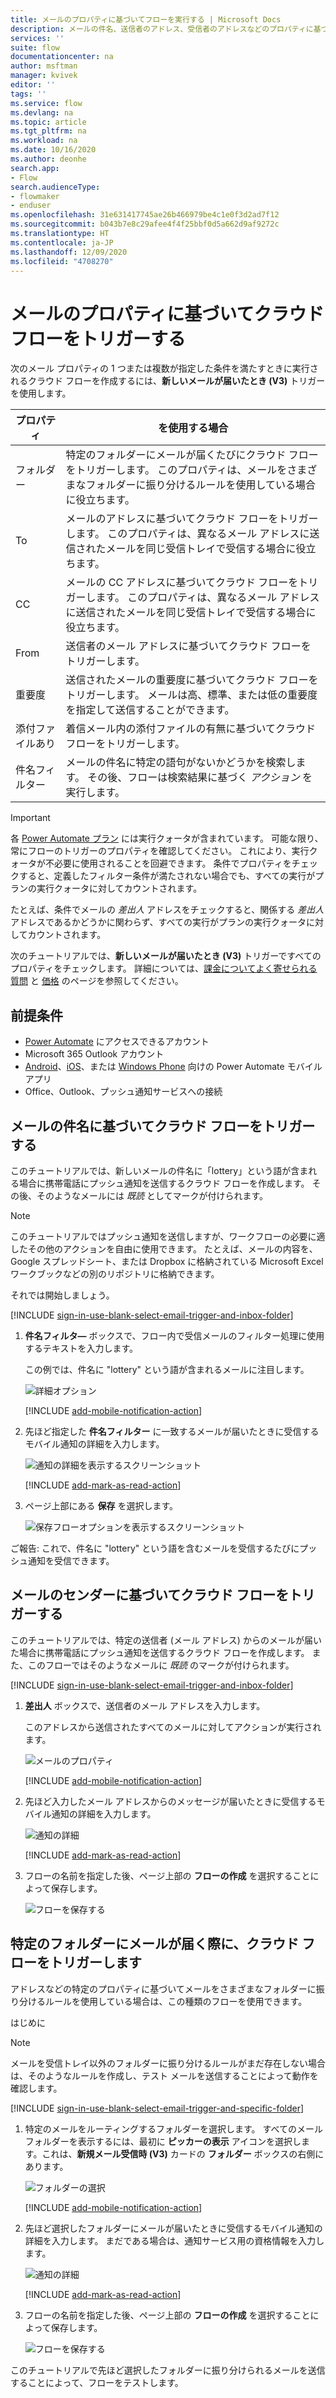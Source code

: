 ```yaml
---
title: メールのプロパティに基づいてフローを実行する | Microsoft Docs
description: メールの件名、送信者のアドレス、受信者のアドレスなどのプロパティに基づいてクラウド フローを開始します。
services: ''
suite: flow
documentationcenter: na
author: msftman
manager: kvivek
editor: ''
tags: ''
ms.service: flow
ms.devlang: na
ms.topic: article
ms.tgt_pltfrm: na
ms.workload: na
ms.date: 10/16/2020
ms.author: deonhe
search.app:
- Flow
search.audienceType:
- flowmaker
- enduser
ms.openlocfilehash: 31e631417745ae26b466979be4c1e0f3d2ad7f12
ms.sourcegitcommit: b043b7e8c29afee4f4f25bbf0d5a662d9af9272c
ms.translationtype: HT
ms.contentlocale: ja-JP
ms.lasthandoff: 12/09/2020
ms.locfileid: "4708270"
---
```

# <a name="trigger-a-cloud-flow-based-on-email-properties"></a>メールのプロパティに基づいてクラウド フローをトリガーする

次のメール プロパティの 1 つまたは複数が指定した条件を満たすときに実行されるクラウド フローを作成するには、**新しいメールが届いたとき (V3)** トリガーを使用します。

| プロパティ | を使用する場合 |
| --- | --- |
| フォルダー |特定のフォルダーにメールが届くたびにクラウド フローをトリガーします。 このプロパティは、メールをさまざまなフォルダーに振り分けるルールを使用している場合に役立ちます。 |
| To |メールのアドレスに基づいてクラウド フローをトリガーします。 このプロパティは、異なるメール アドレスに送信されたメールを同じ受信トレイで受信する場合に役立ちます。 |
|CC|メールの CC アドレスに基づいてクラウド フローをトリガーします。 このプロパティは、異なるメール アドレスに送信されたメールを同じ受信トレイで受信する場合に役立ちます。
| From |送信者のメール アドレスに基づいてクラウド フローをトリガーします。 |
| 重要度 |送信されたメールの重要度に基づいてクラウド フローをトリガーします。 メールは高、標準、または低の重要度を指定して送信することができます。 |
| 添付ファイルあり |着信メール内の添付ファイルの有無に基づいてクラウド フローをトリガーします。 |
| 件名フィルター |メールの件名に特定の語句がないかどうかを検索します。 その後、フローは検索結果に基づく *アクション* を実行します。 |

> [!IMPORTANT]
> 各 [Power Automate プラン](https://flow.microsoft.com/pricing/) には実行クォータが含まれています。 可能な限り、常にフローのトリガーのプロパティを確認してください。 これにより、実行クォータが不必要に使用されることを回避できます。 条件でプロパティをチェックすると、定義したフィルター条件が満たされない場合でも、すべての実行がプランの実行クォータに対してカウントされます。 

たとえば、条件でメールの *差出人* アドレスをチェックすると、関係する *差出人* アドレスであるかどうかに関わらず、すべての実行がプランの実行クォータに対してカウントされます。
> 
> 

次のチュートリアルでは、**新しいメールが届いたとき (V3)** トリガーですべてのプロパティをチェックします。 詳細については、[課金についてよく寄せられる質問](billing-questions.md#what-counts-as-a-run) と [価格](https://ms.flow.microsoft.com/pricing/) のページを参照してください。

## <a name="prerequisites"></a>前提条件
* [Power Automate](https://flow.microsoft.com) にアクセスできるアカウント
* Microsoft 365 Outlook アカウント
* [Android](https://aka.ms/flowmobiledocsandroid)、[iOS](https://aka.ms/flowmobiledocsios)、または [Windows Phone](https://aka.ms/flowmobilewindows) 向けの Power Automate モバイル アプリ
* Office、Outlook、プッシュ通知サービスへの接続

## <a name="trigger-a-cloud-flow-based-on-an-emails-subject"></a>メールの件名に基づいてクラウド フローをトリガーする
このチュートリアルでは、新しいメールの件名に「lottery」という語が含まれる場合に携帯電話にプッシュ通知を送信するクラウド フローを作成します。 その後、そのようなメールには *既読* としてマークが付けられます。

>[!NOTE]
>このチュートリアルではプッシュ通知を送信しますが、ワークフローの必要に適したその他のアクションを自由に使用できます。 たとえば、メールの内容を、Google スプレッドシート、または Dropbox に格納されている Microsoft Excel ワークブックなどの別のリポジトリに格納できます。

それでは開始しましょう。

[!INCLUDE [sign-in-use-blank-select-email-trigger-and-inbox-folder](includes/sign-in-use-blank-select-email-trigger-and-inbox-folder.md)]

1. **件名フィルタ―** ボックスで、フロー内で受信メールのフィルター処理に使用するテキストを入力します。
   
     この例では、件名に "lottery" という語が含まれるメールに注目します。
   
    ![詳細オプション](./media/email-triggers/email-triggers-subject-text.png)

    [!INCLUDE [add-mobile-notification-action](includes/add-mobile-notification-action.md)]

1. 先ほど指定した **件名フィルター** に一致するメールが届いたときに受信するモバイル通知の詳細を入力します。
   
    ![通知の詳細を表示するスクリーンショット](./media/email-triggers/email-triggers-4.png)

    [!INCLUDE [add-mark-as-read-action](includes/add-mark-as-read-action.md)]

1. ページ上部にある **保存** を選択します。
   
    ![保存フローオプションを表示するスクリーンショット](./media/email-triggers/email-triggers-subject-notification.png)

ご報告:  これで、件名に "lottery" という語を含むメールを受信するたびにプッシュ通知を受信できます。

## <a name="trigger-a-cloud-flow-based-on-an-emails-sender"></a>メールのセンダーに基づいてクラウド フローをトリガーする
このチュートリアルでは、特定の送信者 (メール アドレス) からのメールが届いた場合に携帯電話にプッシュ通知を送信するクラウド フローを作成します。 また、このフローではそのようなメールに *既読* のマークが付けられます。

[!INCLUDE [sign-in-use-blank-select-email-trigger-and-inbox-folder](includes/sign-in-use-blank-select-email-trigger-and-inbox-folder.md)]

1. **差出人** ボックスで、送信者のメール アドレスを入力します。 
   
     このアドレスから送信されたすべてのメールに対してアクションが実行されます。
   
    ![メールのプロパティ](./media/email-triggers/email-triggers-from.png)

    [!INCLUDE [add-mobile-notification-action](includes/add-mobile-notification-action.md)]

1. 先ほど入力したメール アドレスからのメッセージが届いたときに受信するモバイル通知の詳細を入力します。
   
    ![通知の詳細](./media/email-triggers/email-triggers-sender-notification.png)

    [!INCLUDE [add-mark-as-read-action](includes/add-mark-as-read-action.md)]

1. フローの名前を指定した後、ページ上部の **フローの作成** を選択することによって保存します。
   
    ![フローを保存する](./media/email-triggers/email-triggers-sender-5.png)

## <a name="trigger-a-cloud-flow-when-emails-arrive-in-a-specific-folder"></a>特定のフォルダーにメールが届く際に、クラウド フローをトリガーします
アドレスなどの特定のプロパティに基づいてメールをさまざまなフォルダーに振り分けるルールを使用している場合は、この種類のフローを使用できます。

はじめに

> [!NOTE]
> メールを受信トレイ以外のフォルダーに振り分けるルールがまだ存在しない場合は、そのようなルールを作成し、テスト メールを送信することによって動作を確認します。
> 
> 

[!INCLUDE [sign-in-use-blank-select-email-trigger-and-specific-folder](includes/sign-in-use-blank-select-email-trigger-and-specific-folder.md)]

1. 特定のメールをルーティングするフォルダーを選択します。 すべてのメール フォルダーを表示するには、最初に **ピッカーの表示** アイコンを選択します。これは、**新規メール受信時 (V3)** カードの **フォルダー** ボックスの右側にあります。
   
    ![フォルダーの選択](./media/email-triggers/email-triggers-2.png)

    [!INCLUDE [add-mobile-notification-action](includes/add-mobile-notification-action.md)]

1. 先ほど選択したフォルダーにメールが届いたときに受信するモバイル通知の詳細を入力します。 まだである場合は、通知サービス用の資格情報を入力します。
   
    ![通知の詳細](./media/email-triggers/email-triggers-folder-notification.png)

    [!INCLUDE [add-mark-as-read-action](includes/add-mark-as-read-action.md)]

1. フローの名前を指定した後、ページ上部の **フローの作成** を選択することによって保存します。
   
    ![フローを保存する](./media/email-triggers/email-triggers-7.png)

このチュートリアルで先ほど選択したフォルダーに振り分けられるメールを送信することによって、フローをテストします。

